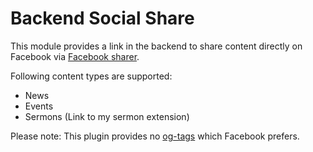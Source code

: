 Backend Social Share
==

This module provides a link in the backend to share content directly on Facebook via [Facebook sharer](https://developers.facebook.com/docs/sharing/reference/share-dialog).

Following content types are supported:
- News
- Events
- Sermons (Link to my sermon extension)


Please note:
This plugin provides no [og-tags](http://ogp.me/ "Follow The Open Graph Protocol") which Facebook prefers.